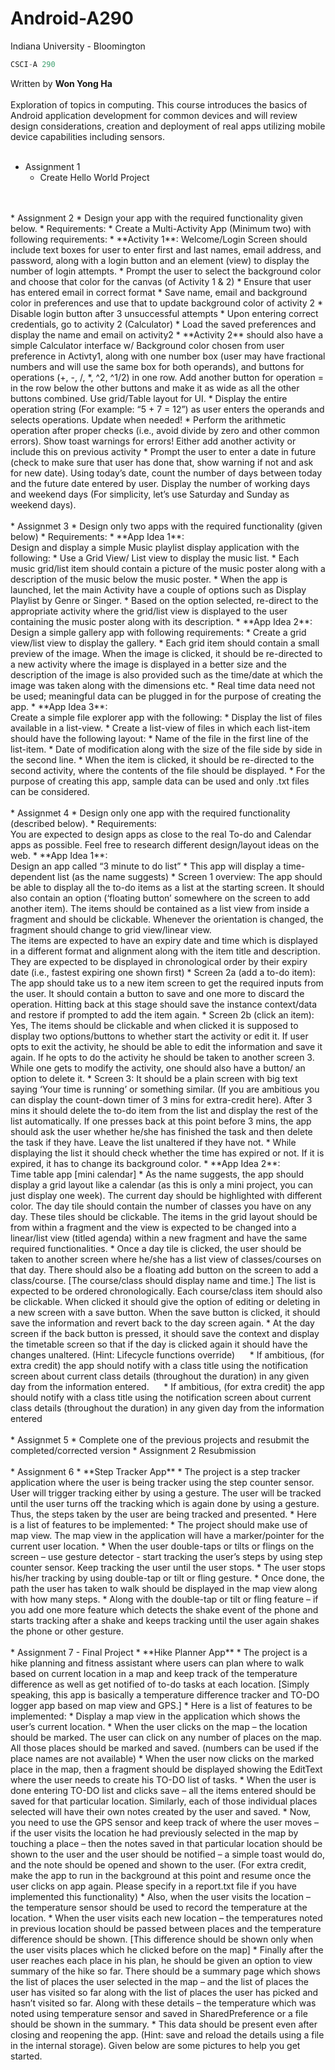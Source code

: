 # Android-A290

Indiana University - Bloomington

```javascript
CSCI-A 290
```
Written by **Won Yong Ha**
<br />
<br />
Exploration of topics in computing. This course introduces the basics of Android application development for common devices and will review design considerations, creation and deployment of real apps utilizing mobile device capabilities including sensors.
<br />
<br />
* Assignment 1
  * Create Hello World Project
<br />
<br />
* Assignment 2
  * Design your app with the required functionality given below.
  * Requirements:
    * Create a Multi-Activity App (Minimum two) with following requirements:
      * **Activity 1**: Welcome/Login Screen should include text boxes for user to enter first and last names, email address, and password, along with a login button and an element (view) to display the number of login attempts.
      * Prompt the user to select the background color and choose that color for the canvas (of Activity 1 & 2)
      * Ensure that user has entered email in correct format
      * Save name, email and background color in preferences and use that to update background color of activity 2
      * Disable login button after 3 unsuccessful attempts
      * Upon entering correct credentials, go to activity 2 (Calculator)
      * Load the saved preferences and display the name and email on activity2
      * **Activity 2** should also have a simple Calculator interface w/ Background color chosen from user preference in Activty1, along with one number box (user may have fractional numbers and will use the same box for both operands), and buttons for operations (+, -, /, *, ^2, ^1/2) in one row. Add another button for operation = in the row below the other buttons and make it as wide as all the other buttons combined. Use grid/Table layout for UI.
      * Display the entire operation string (For example: “5 + 7 = 12”) as user enters the operands and selects operations. Update when needed!
      * Perform the arithmetic operation after proper checks (i.e., avoid divide by zero and other common errors). Show toast warnings for errors!
    Either add another activity or include this on previous activity
      * Prompt the user to enter a date in future (check to make sure that user has done that, show warning if not and ask for new date). Using today’s date, count the number of days between today and the future date entered by user. Display the number of working days and weekend days (For simplicity, let’s use Saturday and Sunday as weekend days).
<br />
<br />
* Assignmet 3
  * Design only two apps with the required functionality (given below)
  * Requirements:
    * **App Idea 1**:<br />Design and display a simple Music playlist display application with the following:
      * Use a Grid View/ List view to display the music list.
      * Each music grid/list item should contain a picture of the music poster along with a description of the music below the music poster.
      * When the app is launched, let the main Activity have a couple of options such as Display Playlist by Genre or Singer.
      * Based on the option selected, re-direct to the appropriate activity where the grid/list view is displayed to the user containing the music poster along with its description.
    * **App Idea 2**: <br />Design a simple gallery app with following requirements:
      * Create a grid view/list view to display the gallery.
      * Each grid item should contain a small preview of the image. When the image is clicked, it should be re-directed to a new activity where the image is displayed in a better size and the description of the image is also provided such as the time/date at which the image was taken along with the dimensions etc.
      * Real time data need not be used; meaningful data can be plugged in for the purpose of creating the app.
    * **App Idea 3**:<br />Create a simple file explorer app with the following:
      * Display the list of files available in a list-view.
      * Create a list-view of files in which each list-item should have the following layout:
        * Name of the file in the first line of the list-item.
        * Date of modification along with the size of the file side by side in the second line.
      * When the item is clicked, it should be re-directed to the second activity, where the contents of the file should be displayed.
      * For the purpose of creating this app, sample data can be used and only .txt files can be considered.
<br />
<br />
* Assignmet 4
  * Design only one app with the required functionality (described below).
  * Requirements:<br />You are expected to design apps as close to the real To-do and Calendar apps as possible. Feel free to research different design/layout ideas on the web.
    * **App Idea 1**:<br />Design an app called “3 minute to do list”
      * This app will display a time-dependent list (as the name suggests)
      * Screen 1 overview: The app should be able to display all the to-do items as a list at the starting screen. It should also contain an option (‘floating button’ somewhere on the screen to add another item). The items should be contained as a list view from inside a fragment and should be clickable. Whenever the orientation is changed, the fragment should change to grid view/linear view.<br />The items are expected to have an expiry date and time which is displayed in a different format and alignment along with the item title and description. They are expected to be displayed in chronological order by their expiry date (i.e., fastest expiring one shown first)
      * Screen 2a (add a to-do item): The app should take us to a new item screen to get the required inputs from the user. It should contain a button to save and one more to discard the operation. Hitting back at this stage should save the instance context/data and restore if prompted to add the item again.
      * Screen 2b (click an item): Yes, The items should be clickable and when clicked it is supposed to display two options/buttons to whether start the activity or edit it. If user opts to exit the activity, he should be able to edit the information and save it again. If he opts to do the activity he should be taken to another screen 3. While one gets to modify the activity, one should also have a button/ an option to delete it.
      * Screen 3: It should be a plain screen with big text saying ‘Your time is running’ or something similar. (If you are ambitious you can display the count-down timer of 3 mins for extra-credit here). After 3 mins it should delete the to-do item from the list and display the rest of the list automatically. If one presses back at this point before 3 mins, the app should ask the user whether he/she has finished the task and then delete the task if they have. Leave the list unaltered if they have not.
      * While displaying the list it should check whether the time has expired or not. If it is expired, it has to change its background color.
    * **App Idea 2**:<br />Time table app [mini calendar]
      * As the name suggests, the app should display a grid layout like a calendar (as this is only a mini project, you can just display one week). The current day should be highlighted with different color. The day tile should contain the number of classes you have on any day. These tiles should be clickable. The items in the grid layout should be from within a fragment and the view is expected to be changed into a linear/list view (titled agenda) within a new fragment and have the same required functionalities.
      * Once a day tile is clicked, the user should be taken to another screen where he/she has a list view of classes/courses on that day. There should also be a floating add button on the screen to add a class/course. [The course/class should display name and time.] The list is expected to be ordered chronologically. Each course/class item should also be clickable. When clicked it should give the option of editing or deleting in a new screen with a save button. When the save button is clicked, it should save the information and revert back to the day screen again.
      * At the day screen if the back button is pressed, it should save the context and display the timetable screen so that if the day is clicked again it should have the changes unaltered. (Hint: Lifecycle functions override)
      * If ambitious, (for extra credit) the app should notify with a class title using the notification screen about current class details (throughout the duration) in any given day from the information entered.
      * If ambitious, (for extra credit) the app should notify with a class title using the notification screen about current class details (throughout the duration) in any given day from the information entered
<br />
<br />
* Assignmet 5
  * Complete one of the previous projects and resubmit the completed/corrected version
  * Assignment 2 Resubmission
<br />
<br />
* Assignment 6
  * **Step Tracker App**
  * The project is a step tracker application where the user is being tracker using the step counter sensor. User will trigger tracking either by using a gesture. The user will be tracked until the user turns off the tracking which is again done by using a gesture. Thus, the steps taken by the user are being tracked and presented.
  * Here is a list of features to be implemented:
    * The project should make use of map view. The map view in the application will have a marker/pointer for the current user location.
    * When the user double-taps or tilts or flings on the screen – use gesture detector - start tracking the user’s steps by using step counter sensor. Keep tracking the user until the user stops.
    * The user stops his/her tracking by using double-tap or tilt or fling gesture.
    * Once done, the path the user has taken to walk should be displayed in the map view along with how many steps.
    * Along with the double-tap or tilt or fling feature – if you add one more feature which detects the shake event of the phone and starts tracking after a shake and keeps tracking until the user again shakes the phone or other gesture.
<br />
<br />
* Assignment 7 - Final Project
  * **Hike Planner App**
  * The project is a hike planning and fitness assistant where users can plan where to walk based on current location in a map and keep track of the temperature difference as well as get notified of to-do tasks at each location. [Simply speaking, this app is basically a temperature difference tracker and TO-DO logger app based on map view and GPS.]
  * Here is a list of features to be implemented:
    * Display a map view in the application which shows the user’s current location.
    * When the user clicks on the map – the location should be marked. The user can click on any number of places on the map. All those places should be marked and saved. (numbers can be used if the place names are not available)
    * When the user now clicks on the marked place in the map, then a fragment should be displayed showing the EditText where the user needs to create his TO-DO list of tasks.
    * When the user is done entering TO-DO list and clicks save – all the items entered should be saved for that particular location. Similarly, each of those individual places selected will have their own notes created by the user and saved.
    * Now, you need to use the GPS sensor and keep track of where the user moves – if the user visits the location he had previously selected in the map by touching a place – then the notes saved in that particular location should be shown to the user and the user should be notified – a simple toast would do, and the note should be opened and shown to the user. (For extra credit, make the app to run in the background at this point and resume once the user clicks on app again. Please specify in a report.txt file if you have implemented this functionality)
    * Also, when the user visits the location – the temperature sensor should be used to record the temperature at the location.
    * When the user visits each new location – the temperatures noted in previous location should be passed between places and the temperature difference should be shown. [This difference should be shown only when the user visits places which he clicked before on the map]
    * Finally after the user reaches each place in his plan, he should be given an option to view summary of the hike so far. There should be a summary page which shows the list of places the user selected in the map – and the list of places the user has visited so far along with the list of places the user has picked and hasn’t visited so far. Along with these details – the temperature which was noted using temperature sensor and saved in SharedPreference or a file should be shown in the summary.
    * This data should be present even after closing and reopening the app. (Hint: save and reload the details using a file in the internal storage). Given below are some pictures to help you get started.

